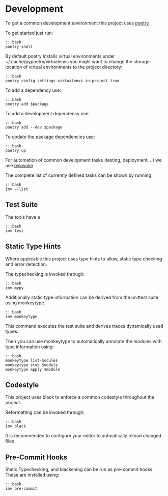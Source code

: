 # Development

To get a common development environment this project uses [poetry](https://poetry.eustace.io/)

To get started just run:

    :::bash
    poetry shell

By default poetry installs virtual environments under ~/.cache/pypoetry/virtualenvs
you might want to change the storage location of virtual environments to the project directory:
    
	:::bash
    poetry config settings.virtualenvs.in-project true



To add a dependency use:

    :::bash
    poetry add $package
	
To add a development dependency use:

    :::bash
    poetry add --dev $package
	
To update the package dependencies use:

    :::bash
    poetry up

For automation of common development tasks (testing, deployment, ..) we use [pyinvoke](https://pyinvoke.org) . 

The complete list of currently defined tasks can be shown by running

    :::bash
    inv --list

## Test Suite

The tools have a

    :::bash
    inv test

## Static Type Hints

Where applicable this project uses type hints to allow, 
static type checking and error detection. 

The typechecking is invoked through:

    :::bash
    inv mypy

Additionally static type information can be derived from the 
unittest suite using monkeytype. 

    :::bash
    inv monkeytype
   
This command executes the test suite and derives traces dynamically used
types. 

Then you can use monkeytype to automatically annotate the modules with type 
information using:

    :::bash
    monkeytype list-modules
	monkeytype stub $module
	monkeytype apply $module



## Codestyle

This project uses black to enforce a common codestyle throughout the project.

Reformatting can be invoked through:

    :::bash
    inv black

It is recommended to configure your editor to autmatically reload changed files 

## Pre-Commit Hooks

Static Typechecking, and blackening can be run as pre-commit hooks.
These are installed using:

    :::bash
    inv pre-commit
